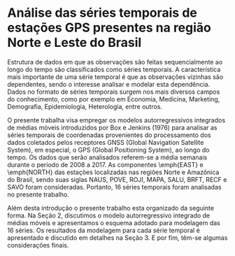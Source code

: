 # Análise das séries temporais de estações GPS presentes na região Norte e Leste do Brasil

Estrutura de dados em que as observações são feitas sequencialmente ao longo do tempo
são classificados como séries temporais. A característica mais importante de uma série temporal
é que as observações vizinhas são dependentes, sendo o interesse analisar e modelar esta dependência.
Dados no formato de séries temporais surgem nos mais diversos campos do conhecimento, como por exemplo
em Economia, Medicina, Marketing, Demografia, Epidemiologia, Heterologia, entre outros.

O presente trabalha visa empregar os modelos autorregressivos integrados de médias móveis introduzidos por
Box e Jenkins (1976) para analisar as séries temporais de coordenadas provenientes do processamento dos dados coletados pelos 
receptores GNSS (Global Navigation Satellite System), em especial, o GPS (Global Positioning System), ao longo do tempo. 
Os dados que serão analisados referem-se a média semanais durante o período de 2008 a 2017. As componentes \emph{EAST} e 
\emph{NORTH} das estações localizadas nas regiões Norte e Amazônica do Brasil, 
sendo suas siglas NAUS, POVE, ROJI, MAPA, SALU, BRFT, RECF e SAVO foram consideradas. 
Portanto, 16 séries temporais foram analisadas no presente trabalho.

Além desta introdução o presente trabalho esta organizado da seguinte forma. 
Na Seção 2, discutimos o modelo autorregressivo integrado de médias móveis e apresentamos 
o esquema adotado para modelagem das 16 séries. 
Os resultados da modelagem para cada série temporal é apresentado e discutido em detalhes na
Seção 3. E por fim, têm-se algumas considerações finais.
